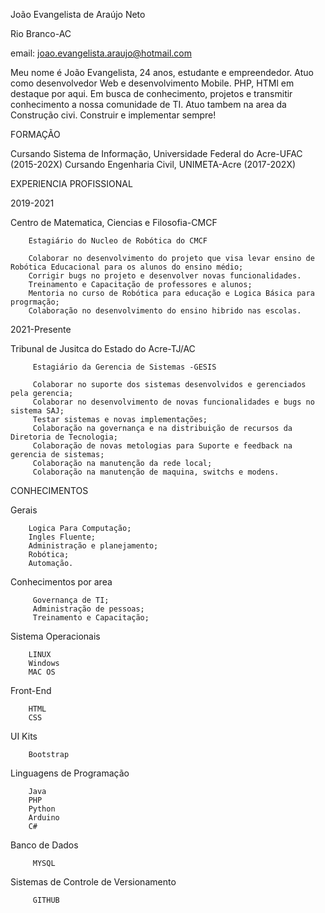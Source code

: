 João Evangelista de Araújo Neto

Rio Branco-AC

email: joao.evangelista.araujo@hotmail.com  

Meu nome é João Evangelista, 24 anos, estudante e empreendedor. Atuo como desenvolvedor Web e desenvolvimento Mobile. PHP, HTMl em destaque por aqui. Em busca de conhecimento, projetos e transmitir conhecimento a nossa comunidade de TI. Atuo tambem na area da Construção civi. Construir e implementar sempre!

FORMAÇÃO

   Cursando Sistema de Informação, Universidade Federal do Acre-UFAC (2015-202X)
   Cursando Engenharia Civil, UNIMETA-Acre (2017-202X)

EXPERIENCIA PROFISSIONAL

2019-2021 

 Centro de Matematica, Ciencias e Filosofia-CMCF
 
        Estagiário do Nucleo de Robótica do CMCF
    
        Colaborar no desenvolvimento do projeto que visa levar ensino de Robótica Educacional para os alunos do ensino médio;
        Corrigir bugs no projeto e desenvolver novas funcionalidades.
        Treinamento e Capacitação de professores e alunos;
        Mentoria no curso de Robótica para educação e Logica Básica para progrmação;
        Colaboração no desenvolvimento do ensino hibrido nas escolas.
        
2021-Presente

  Tribunal de Jusitca do Estado do Acre-TJ/AC
  
         Estagiário da Gerencia de Sistemas -GESIS
        
         Colaborar no suporte dos sistemas desenvolvidos e gerenciados pela gerencia;
         Colaborar no desenvolvimento de novas funcionalidades e bugs no sistema SAJ;
         Testar sistemas e novas implementações;
         Colaboração na governança e na distribuição de recursos da Diretoria de Tecnologia;
         Colaboração de novas metologias para Suporte e feedback na gerencia de sistemas;
         Colaboração na manutenção da rede local;
         Colaboração na manutenção de maquina, switchs e modens.
         
         
 CONHECIMENTOS 
 
 
   Gerais 
       
        Logica Para Computação;
        Ingles Fluente;
        Administração e planejamento;
        Robótica;
        Automação.
        
  
  Conhecimentos por area
  
         Governança de TI;
         Administração de pessoas;
         Treinamento e Capacitação;
         
       
  Sistema Operacionais
   
        LINUX
        Windows
        MAC OS
        
  Front-End
  
        HTML
        CSS
        

  UI Kits
  
        Bootstrap
        
  Linguagens de Programação
  
        Java
        PHP
        Python
        Arduino
        C#
        
        
  Banco de Dados
  
         MYSQL
         
  Sistemas de Controle de Versionamento
  
         GITHUB
      
        
        

  
        
